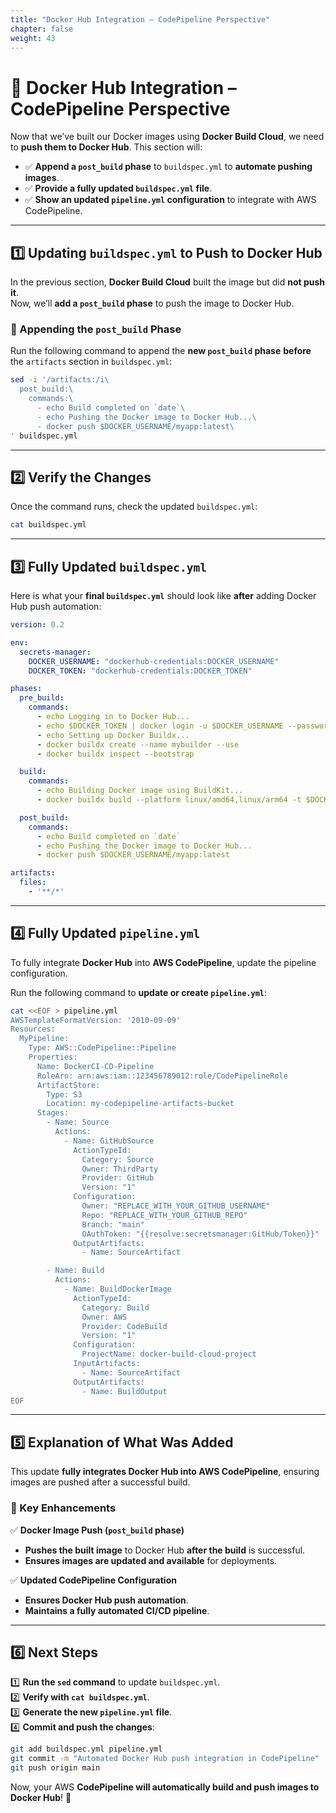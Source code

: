 ```yaml
---
title: "Docker Hub Integration – CodePipeline Perspective"
chapter: false
weight: 43
---
```


# 🐳 Docker Hub Integration – CodePipeline Perspective

Now that we’ve built our Docker images using **Docker Build Cloud**, we need to **push them to Docker Hub**. This section will:
- ✅ **Append a `post_build` phase** to `buildspec.yml` to **automate pushing images**.
- ✅ **Provide a fully updated `buildspec.yml` file**.
- ✅ **Show an updated `pipeline.yml` configuration** to integrate with AWS CodePipeline.

---

## **1️⃣ Updating `buildspec.yml` to Push to Docker Hub**

In the previous section, **Docker Build Cloud** built the image but did **not push it**.  
Now, we’ll **add a `post_build` phase** to push the image to Docker Hub.

### **📌 Appending the `post_build` Phase**

Run the following command to append the **new `post_build` phase** **before** the `artifacts` section in `buildspec.yml`:

```bash
sed -i '/artifacts:/i\
  post_build:\
    commands:\
      - echo Build completed on `date`\
      - echo Pushing the Docker image to Docker Hub...\
      - docker push $DOCKER_USERNAME/myapp:latest\
' buildspec.yml
```

---

## **2️⃣ Verify the Changes**
Once the command runs, check the updated `buildspec.yml`:

```bash
cat buildspec.yml
```

---

## **3️⃣ Fully Updated `buildspec.yml`**
Here is what your **final `buildspec.yml`** should look like **after** adding Docker Hub push automation:

```yaml
version: 0.2

env:
  secrets-manager:
    DOCKER_USERNAME: "dockerhub-credentials:DOCKER_USERNAME"
    DOCKER_TOKEN: "dockerhub-credentials:DOCKER_TOKEN"

phases:
  pre_build:
    commands:
      - echo Logging in to Docker Hub...
      - echo $DOCKER_TOKEN | docker login -u $DOCKER_USERNAME --password-stdin
      - echo Setting up Docker Buildx...
      - docker buildx create --name mybuilder --use
      - docker buildx inspect --bootstrap

  build:
    commands:
      - echo Building Docker image using BuildKit...
      - docker buildx build --platform linux/amd64,linux/arm64 -t $DOCKER_USERNAME/myapp:latest --load

  post_build:
    commands:
      - echo Build completed on `date`
      - echo Pushing the Docker image to Docker Hub...
      - docker push $DOCKER_USERNAME/myapp:latest

artifacts:
  files:
    - '**/*'
```

---

## **4️⃣ Fully Updated `pipeline.yml`**
To fully integrate **Docker Hub** into **AWS CodePipeline**, update the pipeline configuration.

Run the following command to **update or create `pipeline.yml`**:

```bash
cat <<EOF > pipeline.yml
AWSTemplateFormatVersion: '2010-09-09'
Resources:
  MyPipeline:
    Type: AWS::CodePipeline::Pipeline
    Properties:
      Name: DockerCI-CD-Pipeline
      RoleArn: arn:aws:iam::123456789012:role/CodePipelineRole
      ArtifactStore:
        Type: S3
        Location: my-codepipeline-artifacts-bucket
      Stages:
        - Name: Source
          Actions:
            - Name: GitHubSource
              ActionTypeId:
                Category: Source
                Owner: ThirdParty
                Provider: GitHub
                Version: "1"
              Configuration:
                Owner: "REPLACE_WITH_YOUR_GITHUB_USERNAME"
                Repo: "REPLACE_WITH_YOUR_GITHUB_REPO"
                Branch: "main"
                OAuthToken: "{{resolve:secretsmanager:GitHub/Token}}"
              OutputArtifacts:
                - Name: SourceArtifact

        - Name: Build
          Actions:
            - Name: BuildDockerImage
              ActionTypeId:
                Category: Build
                Owner: AWS
                Provider: CodeBuild
                Version: "1"
              Configuration:
                ProjectName: docker-build-cloud-project
              InputArtifacts:
                - Name: SourceArtifact
              OutputArtifacts:
                - Name: BuildOutput
EOF
```

---

## **5️⃣ Explanation of What Was Added**
This update **fully integrates Docker Hub into AWS CodePipeline**, ensuring images are pushed after a successful build.

### **🔹 Key Enhancements**
✅ **Docker Image Push (`post_build` phase)**  
- **Pushes the built image** to Docker Hub **after the build** is successful.  
- **Ensures images are updated and available** for deployments.

✅ **Updated CodePipeline Configuration**
- **Ensures Docker Hub push automation**.
- **Maintains a fully automated CI/CD pipeline**.

---

## **6️⃣ Next Steps**
1️⃣ **Run the `sed` command** to update `buildspec.yml`.  
2️⃣ **Verify with `cat buildspec.yml`**.  
3️⃣ **Generate the new `pipeline.yml` file**.  
4️⃣ **Commit and push the changes**:

```bash
git add buildspec.yml pipeline.yml
git commit -m "Automated Docker Hub push integration in CodePipeline"
git push origin main
```

Now, your AWS **CodePipeline will automatically build and push images to Docker Hub**! 🚀
